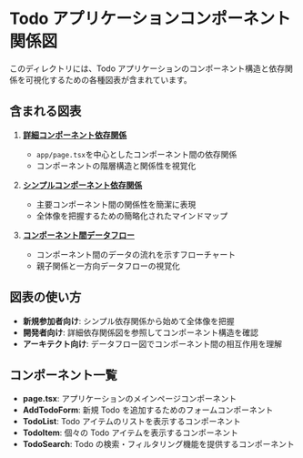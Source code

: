 # Todo アプリケーションコンポーネント関係図

このディレクトリには、Todo アプリケーションのコンポーネント構造と依存関係を可視化するための各種図表が含まれています。

## 含まれる図表

1. [**詳細コンポーネント依存関係**](./page-component-dependencies.md)

   - `app/page.tsx`を中心としたコンポーネント間の依存関係
   - コンポーネントの階層構造と関係性を視覚化

2. [**シンプルコンポーネント依存関係**](./page-simple-dependencies.md)

   - 主要コンポーネント間の関係性を簡潔に表現
   - 全体像を把握するための簡略化されたマインドマップ

3. [**コンポーネント間データフロー**](./page-data-flow.md)
   - コンポーネント間のデータの流れを示すフローチャート
   - 親子関係と一方向データフローの視覚化

## 図表の使い方

- **新規参加者向け**: シンプル依存関係から始めて全体像を把握
- **開発者向け**: 詳細依存関係図を参照してコンポーネント構造を確認
- **アーキテクト向け**: データフロー図でコンポーネント間の相互作用を理解

## コンポーネント一覧

- **page.tsx**: アプリケーションのメインページコンポーネント
- **AddTodoForm**: 新規 Todo を追加するためのフォームコンポーネント
- **TodoList**: Todo アイテムのリストを表示するコンポーネント
- **TodoItem**: 個々の Todo アイテムを表示するコンポーネント
- **TodoSearch**: Todo の検索・フィルタリング機能を提供するコンポーネント
